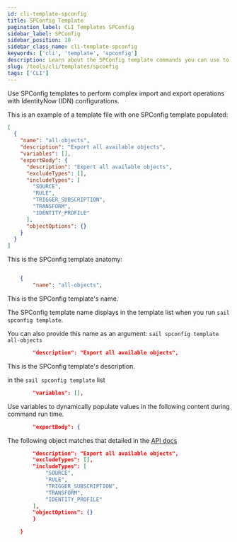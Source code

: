 ```yaml
---
id: cli-template-spconfig
title: SPConfig Template
pagination_label: CLI Templates SPConfig
sidebar_label: SPConfig
sidebar_position: 10
sidebar_class_name: cli-template-spconfig
keywords: ['cli', 'template', 'spconfig']
description: Learn about the SPConfig template commands you can use to import and export configurations from the CLI. 
slug: /tools/cli/templates/spconfig
tags: ['CLI']
---
```


Use SPConfig templates to perform complex import and export operations with IdentityNow (IDN) configurations.

This is an example of a template file with one SPConfig template populated:

```json
[
  {
    "name": "all-objects",
    "description": "Export all available objects",
    "variables": [],
    "exportBody": {
      "description": "Export all available objects",
      "excludeTypes": [],
      "includeTypes": [
        "SOURCE",
        "RULE",
        "TRIGGER_SUBSCRIPTION",
        "TRANSFORM",
        "IDENTITY_PROFILE"
      ],
      "objectOptions": {}
    }
  }
]
```

This is the SPConfig template anatomy:

```json

    {
        "name": "all-objects",
```

This is the SPConfig template's name. 

The SPConfig template name displays in the template list when you run `sail spconfig template`.

You can also provide this name as an argument: `sail spconfig template all-objects`

```json
        "description": "Export all available objects",
```

This is the SPConfig template's description. 

in the `sail spconfig template` list

```json
        "variables": [],
```

Use variables to dynamically populate values in the following content during command run time.

```json
        "exportBody": {
```

The following object matches that detailed in the [API docs](https://developer.sailpoint.com/idn/api/beta/export-sp-config)

```json
        "description": "Export all available objects",
        "excludeTypes": [],
        "includeTypes": [
            "SOURCE",
            "RULE",
            "TRIGGER_SUBSCRIPTION",
            "TRANSFORM",
            "IDENTITY_PROFILE"
        ],
        "objectOptions": {}
        }

    }

```
